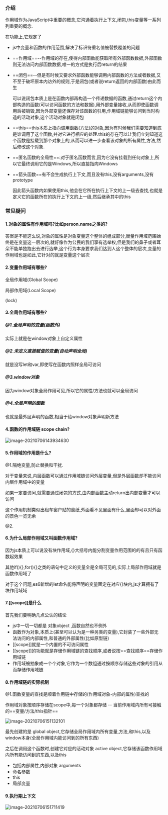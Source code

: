 ### 介绍

作用域作为JavaScript中重要的概念,它沟通着执行上下文,闭包,this变量等一系列列重要的概念.

在功能上,它规定了

- js中变量和函数的作用范围,解决了标识符重名值被替换覆盖的问题

- ==作用域==--作用域的存在,使得内部函数能获取所有外部函数数据,外部函数则无法访问内部函数数据,唯一的方式是执行后return的结果

- ==闭包==--但是有时候又要求外部函数能够调用内部函数的方法或者数据,又不至于破坏原本内访外的规则,于是闭包(或者说return返回的内部函数)由此而生

  可以说闭包本质上是在函数内部再构造一个传递数据的函数,通过return这个内部构造的函数(可以访问函数的方法和数据),用外部变量接收,从而即使函数调用后被销毁,因为外部变量还保存对该函数的引用,作用域链能够访问到当时构造的活动对象,这个活动对象就是闭包

- ==this==this本质上指向调用函数(方法)的对象,因为有时候我们需要知道到底是谁调用了这个函数,并对它进行相应的处理.this的存在可以让我们立刻知道这个函数是挂载到那个对象上的,从而可以进一步查看该对象的所有属性,方法,然后修改这个对象.

- ==匿名函数的全局性==:对于匿名函数而言,因为它没有挂载到任何对象上,所以它最终调用它的是Windows,所以直接指向Windows

- ==箭头函数==有不会生成执行上下文,而且没有this,没有arguments,没有prototype

  因此箭头函数内如果使用this,他会在它所在执行上下文的上一级去查找,也就是定义它的函数所在的执行上下文的上一级,然后继承其中的this

### 常见疑问

#### 1.对象的属性有作用域吗?比如person.name之类的?

​	答案是不能这么说,对象的属性是对象变量这个整体的组成部分,衡量作用域范围始终是在变量这一层次的,就好像作为公民的我们享有选举权,但是我们的鼻子或者耳朵不能单独跑出去进行选举,这个行为本身要求我们达到人这个整体的层次,变量的作用域也是如此,它针对的就是变量这个层次



#### 2.变量作用域有哪些?

全局作用域(Global Scope)

局部作用域(Local Scope)

(lock)

#### 3.全局作用域有哪些?

##### @1.全局声明的变量(函数外)

实际上就是在window对象上自定义属性

##### @2.未定义直接赋值的变量(自动声明全局)

就是没写let和var,即使写在函数内照样全局可访问

##### @3.window对象

因为window对象全局作用可见,所以它的属性/方法也就可以全局访问

##### @4.全局声明的函数

也就是最外层声明的函数,相当于给window对象声明新方法

#### 4.函数的作用域链 scope chain?

![image-20210706143934630](C:\Users\inui\AppData\Roaming\Typora\typora-user-images\image-20210706143934630.png)

#### 5.作用域的作用是什么?

@1.隔绝变量,防止替换和干扰.

对于变量来说,内层函数可以通过作用域链访问外层变量,但是外层函数却不能访问内层作用域中的变量

如果一定要访问,就需要通过闭包的方式,由内部函数主动return出内部变量才可以访问

这个作用机制类似出租车窗户贴的窗纸,外面看不见里面有什么,里面却可以对外面的景色一览无余

@2.

#### 6.为什么局部作用域又叫函数作用域?

因为js本质上可以说没有块作用域,{}大括号内能分割变量作用范围的的有且只有函数起效果

其他if(){},for(){}之类的语句中定义的变量全是全局可见的,实际上局部作用域就是函数作用域了



对于这个问题,es6新增的let命名能将声明的变量固定在对应{}块内,js才算拥有了块作用域域

#### 7.[[scope]]是什么

首先我们要明确几点公认的结论

- js中一切一切都是 对象object ,函数自然也不例外
- 函数作为对象,本质上(甚至可以认为是一种另类的变量),它封装了一些外部无法访问的内部属性,和普通的外部属性(比如原型链)
- [[scope]]就是一个内置的不可访问属性
- [[scope]]的功能就是存储作用域链的查找顺序,或者说按==查找顺序==存储作用域链
- 作用域被抽象成一个个对象,它作为一个数组通过按顺序存储这些对象的引用从而存储作用域链

#### 8.作用域链的实际机制

@1.函数变量的查找是顺着作用链中存储的(作用域对象-内部的属性)查找的

作用域对象按顺序存储在scope中,每一个对象都存储 -- 当前作用域内所有可接触的==变量/方法/this指针==

![image-20210706151132101](C:\Users\inui\AppData\Roaming\Typora\typora-user-images\image-20210706151132101.png)

最先创建的是 global object,它存储全局作用域内所有变量,方法,和this,以及window本身(全局作用域内能访问到的所有东西)

之后在调用这个函数时,创建它对应的活动对象 active object,它存储该函数作用域内所有能访问到的东西,以及this

- 包括内部属性,内部对象 arguments
- 命名参数
- this
- 局部变量



#### 9.执行期上下文

![image-20210706151711419](C:\Users\inui\AppData\Roaming\Typora\typora-user-images\image-20210706151711419.png)